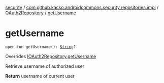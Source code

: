 [security](../../index.md) / [com.github.kacso.androidcommons.security.repositories.impl](../index.md) / [OAuth2Repository](index.md) / [getUsername](./get-username.md)

# getUsername

`open fun getUsername(): `[`String`](https://kotlinlang.org/api/latest/jvm/stdlib/kotlin/-string/index.html)`?`

Overrides [IOAuth2Repository.getUsername](../../com.github.kacso.androidcommons.security.repositories/-i-o-auth2-repository/get-username.md)

Retrieve username of authorized user

**Return**
username of current user

